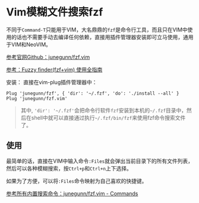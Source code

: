 # Vim模糊文件搜索fzf

不同于`Command-T`只能用于VIM，大名鼎鼎的`fzf`是命令行工具，而且只在VIM中使用的话也不需要手动去编译任何依赖，直接用插件管理器安装即可立马使用，通用于VIM和NeoVIM。

[参考官网Github：junegunn/fzf.vim](https://github.com/junegunn/fzf.vim)

[参考：Fuzzy finder(fzf+vim) 使用全指南](https://zhuanlan.zhihu.com/p/41859976)

安装：
直接在vim-plug插件管理器中：
```
Plug 'junegunn/fzf', { 'dir': '~/.fzf', 'do': './install --all' }
Plug 'junegunn/fzf.vim'
```

> 其中, `'dir': '~/.fzf'`会把命令行软件`fzf`安装到本机的`~/.fzf`目录中，然后在shell中就可以直接通过执行`~/.fzf/bin/fzf`来使用fzf命令搜索文件了。


## 使用

最简单的话，直接在VIM中输入命令`:Files`就会弹出当前目录下的所有文件列表，然后可以各种模糊搜索，按`Ctrl+p`和`Ctrl+n`上下选择。

如果为了方便，可以将`:Files`命令映射为自己喜欢的快捷键。

[参考所有内置搜索命令：junegunn/fzf.vim - Commands](https://github.com/junegunn/fzf.vim)